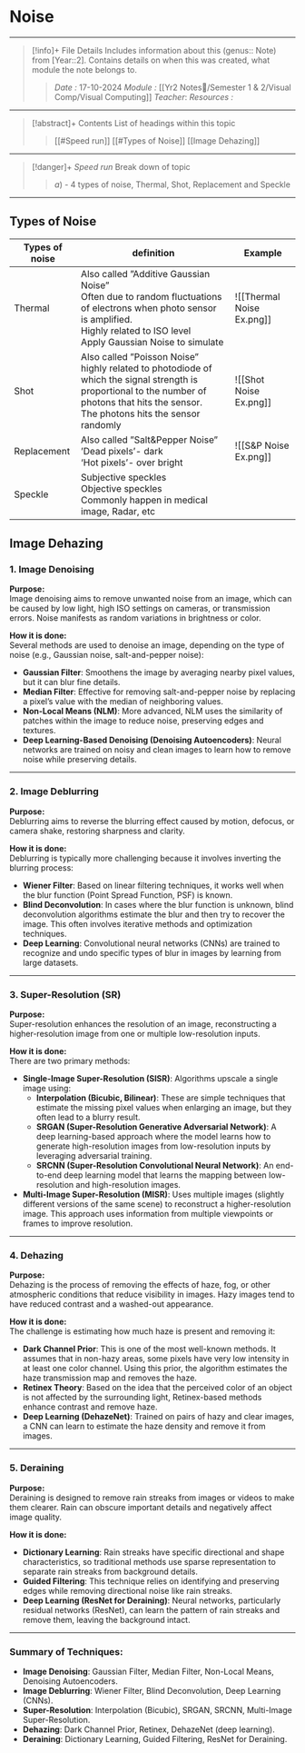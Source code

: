 # Noise
---
> [!info]+ File Details
> Includes information about this (genus:: Note) from [Year::2]. Contains details on when this was created, what module the note belongs to.
> > *Date :*  17-10-2024
> > *Module :* [[Yr2 Notes📘/Semester 1 & 2/Visual Comp/Visual Computing]]
> > *Teacher*: 
> > *Resources :*

---
> [!abstract]+ Contents
> List of headings within this topic
> > [[#Speed run]]
> [[#Types of Noise]]
> [[Image Dehazing]]

--- 
> [!danger]+ *Speed run*
> Break down of topic 
> > $a)$ -  4 types of noise, Thermal, Shot, Replacement and Speckle

---
## Types of Noise

| Types of noise | definition                                                                                                                                                                                      | Example                   |
| -------------- | ----------------------------------------------------------------------------------------------------------------------------------------------------------------------------------------------- | ------------------------- |
| Thermal        | Also called ”Additive Gaussian Noise”<br>Often due to random fluctuations of electrons when photo sensor is amplified.<br>Highly related to ISO level<br>Apply Gaussian Noise to simulate       | ![[Thermal Noise Ex.png]] |
| Shot           | Also called ”Poisson Noise”<br>highly related to photodiode of which the signal strength is proportional to the number of photons that hits the sensor.<br>The photons hits the sensor randomly | ![[Shot Noise Ex.png]]    |
| Replacement    | Also called ”Salt&Pepper Noise”<br> ’Dead pixels’- dark<br>‘Hot pixels’- over bright                                                                                                            | ![[S&P Noise Ex.png]]     |
| Speckle        | Subjective speckles <br>Objective speckles <br>Commonly happen in medical image, Radar, etc                                                                                                     |                           |

## Image Dehazing

### 1. **Image Denoising**

**Purpose:**  
Image denoising aims to remove unwanted noise from an image, which can be caused by low light, high ISO settings on cameras, or transmission errors. Noise manifests as random variations in brightness or color.

**How it is done:**  
Several methods are used to denoise an image, depending on the type of noise (e.g., Gaussian noise, salt-and-pepper noise):

- **Gaussian Filter**: Smoothens the image by averaging nearby pixel values, but it can blur fine details.
- **Median Filter**: Effective for removing salt-and-pepper noise by replacing a pixel’s value with the median of neighboring values.
- **Non-Local Means (NLM)**: More advanced, NLM uses the similarity of patches within the image to reduce noise, preserving edges and textures.
- **Deep Learning-Based Denoising (Denoising Autoencoders)**: Neural networks are trained on noisy and clean images to learn how to remove noise while preserving details.

---

### 2. **Image Deblurring**

**Purpose:**  
Deblurring aims to reverse the blurring effect caused by motion, defocus, or camera shake, restoring sharpness and clarity.

**How it is done:**  
Deblurring is typically more challenging because it involves inverting the blurring process:

- **Wiener Filter**: Based on linear filtering techniques, it works well when the blur function (Point Spread Function, PSF) is known.
- **Blind Deconvolution**: In cases where the blur function is unknown, blind deconvolution algorithms estimate the blur and then try to recover the image. This often involves iterative methods and optimization techniques.
- **Deep Learning**: Convolutional neural networks (CNNs) are trained to recognize and undo specific types of blur in images by learning from large datasets.

---

### 3. **Super-Resolution (SR)**

**Purpose:**  
Super-resolution enhances the resolution of an image, reconstructing a higher-resolution image from one or multiple low-resolution inputs.

**How it is done:**  
There are two primary methods:

- **Single-Image Super-Resolution (SISR)**: Algorithms upscale a single image using:
    - **Interpolation (Bicubic, Bilinear)**: These are simple techniques that estimate the missing pixel values when enlarging an image, but they often lead to a blurry result.
    - **SRGAN (Super-Resolution Generative Adversarial Network)**: A deep learning-based approach where the model learns how to generate high-resolution images from low-resolution inputs by leveraging adversarial training.
    - **SRCNN (Super-Resolution Convolutional Neural Network)**: An end-to-end deep learning model that learns the mapping between low-resolution and high-resolution images.
- **Multi-Image Super-Resolution (MISR)**: Uses multiple images (slightly different versions of the same scene) to reconstruct a higher-resolution image. This approach uses information from multiple viewpoints or frames to improve resolution.

---

### 4. **Dehazing**

**Purpose:**  
Dehazing is the process of removing the effects of haze, fog, or other atmospheric conditions that reduce visibility in images. Hazy images tend to have reduced contrast and a washed-out appearance.

**How it is done:**  
The challenge is estimating how much haze is present and removing it:

- **Dark Channel Prior**: This is one of the most well-known methods. It assumes that in non-hazy areas, some pixels have very low intensity in at least one color channel. Using this prior, the algorithm estimates the haze transmission map and removes the haze.
- **Retinex Theory**: Based on the idea that the perceived color of an object is not affected by the surrounding light, Retinex-based methods enhance contrast and remove haze.
- **Deep Learning (DehazeNet)**: Trained on pairs of hazy and clear images, a CNN can learn to estimate the haze density and remove it from images.

---

### 5. **Deraining**

**Purpose:**  
Deraining is designed to remove rain streaks from images or videos to make them clearer. Rain can obscure important details and negatively affect image quality.

**How it is done:**

- **Dictionary Learning**: Rain streaks have specific directional and shape characteristics, so traditional methods use sparse representation to separate rain streaks from background details.
- **Guided Filtering**: This technique relies on identifying and preserving edges while removing directional noise like rain streaks.
- **Deep Learning (ResNet for Deraining)**: Neural networks, particularly residual networks (ResNet), can learn the pattern of rain streaks and remove them, leaving the background intact.

---

### Summary of Techniques:

- **Image Denoising**: Gaussian Filter, Median Filter, Non-Local Means, Denoising Autoencoders.
- **Image Deblurring**: Wiener Filter, Blind Deconvolution, Deep Learning (CNNs).
- **Super-Resolution**: Interpolation (Bicubic), SRGAN, SRCNN, Multi-Image Super-Resolution.
- **Dehazing**: Dark Channel Prior, Retinex, DehazeNet (deep learning).
- **Deraining**: Dictionary Learning, Guided Filtering, ResNet for Deraining.